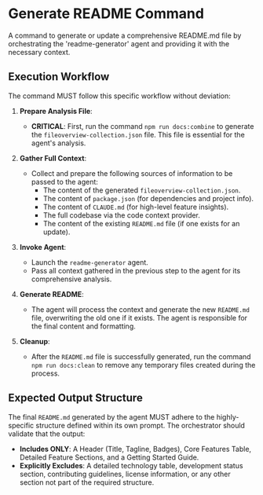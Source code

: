 # Generate README Command

A command to generate or update a comprehensive README.md file by orchestrating the 'readme-generator' agent and providing it with the necessary context.

## Execution Workflow

The command MUST follow this specific workflow without deviation:

1.  **Prepare Analysis File**:
    - **CRITICAL**: First, run the command `npm run docs:combine` to generate the `fileoverview-collection.json` file. This file is essential for the agent's analysis.

2.  **Gather Full Context**:
    - Collect and prepare the following sources of information to be passed to the agent:
        - The content of the generated `fileoverview-collection.json`.
        - The content of `package.json` (for dependencies and project info).
        - The content of `CLAUDE.md` (for high-level feature insights).
        - The full codebase via the code context provider.
        - The content of the existing `README.md` file (if one exists for an update).

3.  **Invoke Agent**:
    - Launch the `readme-generator` agent.
    - Pass all context gathered in the previous step to the agent for its comprehensive analysis.

4.  **Generate README**:
    - The agent will process the context and generate the new `README.md` file, overwriting the old one if it exists. The agent is responsible for the final content and formatting.

5.  **Cleanup**:
    - After the `README.md` file is successfully generated, run the command `npm run docs:clean` to remove any temporary files created during the process.

## Expected Output Structure

The final `README.md` generated by the agent MUST adhere to the highly-specific structure defined within its own prompt. The orchestrator should validate that the output:

-   **Includes ONLY**: A Header (Title, Tagline, Badges), Core Features Table, Detailed Feature Sections, and a Getting Started Guide.
-   **Explicitly Excludes**: A detailed technology table, development status section, contributing guidelines, license information, or any other section not part of the required structure.